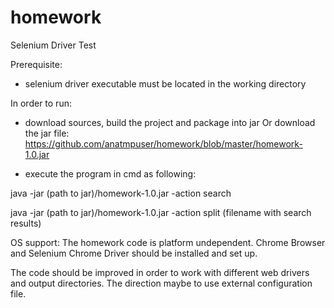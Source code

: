 # homework
Selenium Driver Test

Prerequisite:
- selenium driver executable must be located in the working directory


In order to run:
- download sources, build the project and package into jar 
  Or download the jar file: 
  https://github.com/anatmpuser/homework/blob/master/homework-1.0.jar
  
- execute the program in cmd as following:

java -jar (path to jar)/homework-1.0.jar -action search

java -jar (path to jar)/homework-1.0.jar -action split (filename with search results)


OS support:
The homework code is platform undependent.
Chrome Browser and Selenium Chrome Driver should be installed and set up. 

The code should be improved in order to work with different web drivers and output directories.
The direction maybe to use external configuration file.
